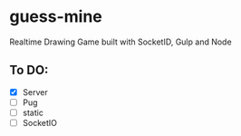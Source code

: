 # guess-mine

Realtime Drawing Game built with SocketID, Gulp and Node

## To DO:

- [x] Server
- [ ] Pug
- [ ] static
- [ ] SocketIO
